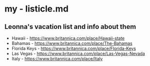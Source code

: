 # my - listicle.md
## Leonna's vacation list and info about them
- Hawaii - https://www.britannica.com/place/Hawaii-state
- Bahamas - https://www.britannica.com/place/The-Bahamas
- Florida Keys - https://www.britannica.com/place/Florida-Keys
- Las Vegas - https://www.britannica.com/place/Las-Vegas-Nevada
- Italy - https://www.britannica.com/place/Italy
